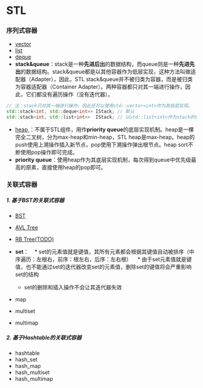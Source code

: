 # STL

### 序列式容器
 - [vector](vector.md)
 - [list](list.md)
 - [deque](deque.md)
 - **stack&queue**：stack是一种**先进后出**的数据结构，而queue则是一种**先进先出**的数据结构。stack&queue都是以其他容器作为低层实现，这种方法叫做适配器（Adapter），因此，STL stack&queue并不被归类为容器，而是被归类为容器适配器（Container Adapter）。两种容器都只对其一端进行操作，因此，它们都没有遍历操作（没有迭代器）。
```C++
// 注：stack只对其一端进行操作，因此还可以使用std::vector<int>作为其低层实现。
std::stack<int, std::deque<int>> IStack; // 默认
std::stack<int, std::list<int>>  IStack; // 以std::list<int>作为stack的低层容器
```

 - [heap ](heap.md)：不属于STL组件，用作**priority queue**的底层实现机制。heap是一棵完全二叉树，分为max-heap和min-heap，STL heap是max-heap。heap的push使用上溯操作插入新节点，pop使用下溯操作弹出根节点。heap sort不断使用pop操作即可完成。
 - **priority queue**：使用heap作为其底层实现机制，每次得到queue中优先级最高的原素，直接使用heap的pop即可。
 
### 关联式容器
##### 1. 基于BST的关联式容器
- [BST](BST.md)
- [AVL Tree](BST_AVL_TREE.md)
- [RB Tree(TODO)](BST_RB_TREE.md)
- **set**：
    * set的元素值就是键值，其所有元素都会根据其键值自动被排序（中序遍历：左根右，前序：根左右，后序：左右根）
    * 由于set元素值就是键值，也不能通过set的迭代器改变set的元素值，删除set的键值将会严重影响set的结构
    * set的删除和插入操作不会让其迭代器失效

- map
- multiset
- multimap
    
##### 2. 基于Hashtable的关联式容器
- hashtable
- hash_set
- hash_map
- hash_multiset
- hash_multimap
